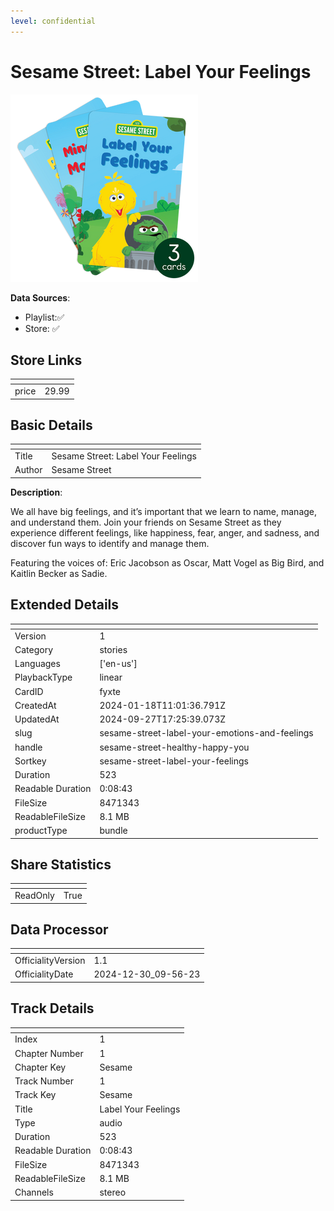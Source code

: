 ```yaml
---
level: confidential
---
```

# Sesame Street: Label Your Feelings

![card_[fyxte].png](../../img/cards/card_[fyxte].png)

**Data Sources**: 

- Playlist:✅
- Store: ✅


## Store Links

| <!-- --> | <!-- --> |
| - | - |
| price | 29.99 |


## Basic Details

| <!-- --> | <!-- --> |
| - | - |
| Title | Sesame Street: Label Your Feelings |
| Author | Sesame Street |

**Description**:

We all have big feelings, and it’s important that we learn to name, manage, and understand them. Join your friends on Sesame Street as they experience different feelings, like happiness, fear, anger, and sadness, and discover fun ways to identify and manage them.

Featuring the voices of:
Eric Jacobson as Oscar, Matt Vogel as Big Bird, and Kaitlin Becker as Sadie.


## Extended Details

| <!-- --> | <!-- --> |
| - | - |
| Version | 1 |
| Category | stories |
| Languages | ['en-us'] |
| PlaybackType | linear |
| CardID | fyxte |
| CreatedAt | 2024-01-18T11:01:36.791Z |
| UpdatedAt | 2024-09-27T17:25:39.073Z |
| slug | sesame-street-label-your-emotions-and-feelings |
| handle | sesame-street-healthy-happy-you |
| Sortkey | sesame-street-label-your-feelings |
| Duration | 523 |
| Readable Duration | 0:08:43 |
| FileSize | 8471343 |
| ReadableFileSize | 8.1 MB |
| productType | bundle |


## Share Statistics

| <!-- --> | <!-- --> |
| - | - |
| ReadOnly | True |


## Data Processor

| <!-- --> | <!-- --> |
| - | - |
| OfficialityVersion | 1.1
| OfficialityDate | 2024-12-30_09-56-23


## Track Details

| <!-- --> | <!-- --> |
| - | - |
| Index | 1 |
| Chapter Number | 1 |
| Chapter Key | Sesame |
| Track Number | 1 |
| Track Key | Sesame |
| Title | Label Your Feelings |
| Type | audio |
| Duration | 523 |
| Readable Duration | 0:08:43 |
| FileSize | 8471343 |
| ReadableFileSize | 8.1 MB |
| Channels | stereo |


